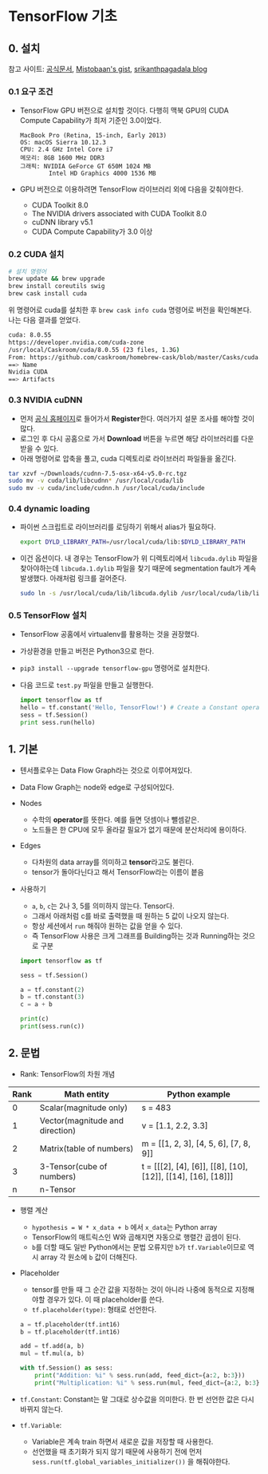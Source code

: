 # TensorFlow 기초

## 0. 설치

참고 사이트: [공식문서](https://www.tensorflow.org/install/install_mac), [Mistobaan's gist](https://gist.github.com/Mistobaan/dd32287eeb6859c6668d), [srikanthpagadala blog](https://srikanthpagadala.github.io/notes/2016/11/07/enable-gpu-support-for-tensorflow-on-macos)

### 0.1 요구 조건

- TensorFlow GPU 버전으로 설치할 것이다. 다행히 맥북 GPU의 CUDA Compute Capability가 최저 기준인 3.0이었다.

    ```
    MacBook Pro (Retina, 15-inch, Early 2013)
    OS: macOS Sierra 10.12.3
    CPU: 2.4 GHz Intel Core i7
    메모리: 8GB 1600 MHz DDR3
    그래픽: NVIDIA GeForce GT 650M 1024 MB
            Intel HD Graphics 4000 1536 MB
    ```

- GPU 버전으로 이용하려면 TensorFlow 라이브러리 외에 다음을 갖춰야한다.
    + CUDA Toolkit 8.0
    + The NVIDIA drivers associated with CUDA Toolkit 8.0
    + cuDNN library v5.1
    + CUDA Compute Capability가 3.0 이상

### 0.2 CUDA 설치

```sh
# 설치 명령어
brew update && brew upgrade
brew install coreutils swig
brew cask install cuda
```

위 명령어로 cuda를 설치한 후 `brew cask info cuda` 명령어로 버전을 확인해본다. 나는 다음 결과를 얻었다.

```sh
cuda: 8.0.55
https://developer.nvidia.com/cuda-zone
/usr/local/Caskroom/cuda/8.0.55 (23 files, 1.3G)
From: https://github.com/caskroom/homebrew-cask/blob/master/Casks/cuda.rb
==> Name
Nvidia CUDA
==> Artifacts
```

### 0.3 NVIDIA cuDNN

- 먼저 [공식 홈페이지](https://developer.nvidia.com/cudnn)로 들어가서 **Register**한다. 여러가지 설문 조사를 해야할 것이 많다.
- 로그인 후 다시 공홈으로 가서 **Download** 버튼을 누르면 해당 라이브러리를 다운받을 수 있다.
- 아래 명령어로 압축을 풀고, cuda 디렉토리로 라이브러리 파일들을 옮긴다.

```sh
tar xzvf ~/Downloads/cudnn-7.5-osx-x64-v5.0-rc.tgz
sudo mv -v cuda/lib/libcudnn* /usr/local/cuda/lib
sudo mv -v cuda/include/cudnn.h /usr/local/cuda/include
```

### 0.4 dynamic loading

- 파이썬 스크립트로 라이브러리를 로딩하기 위해서 alias가 필요하다.

    ```sh
    export DYLD_LIBRARY_PATH=/usr/local/cuda/lib:$DYLD_LIBRARY_PATH
    ```

- 이건 옵션이다. 내 경우는 TensorFlow가 위 디렉토리에서 `libcuda.dylib` 파일을 찾아야하는데 `libcuda.1.dylib` 파일을 찾기 때문에 segmentation fault가 계속 발생했다. 아래처럼 링크를 걸어준다.

    ```sh
    sudo ln -s /usr/local/cuda/lib/libcuda.dylib /usr/local/cuda/lib/libcuda.1.dylib
    ```

### 0.5 TensorFlow 설치

- TensorFlow 공홈에서 virtualenv를 활용하는 것을 권장했다.
- 가상환경을 만들고 버전은 Python3으로 한다.
- `pip3 install --upgrade tensorflow-gpu` 명령어로 설치한다.
- 다음 코드로 `test.py` 파일을 만들고 실행한다.

    ```py
    import tensorflow as tf
    hello = tf.constant('Hello, TensorFlow!') # Create a Constant operator
    sess = tf.Session()
    print sess.run(hello)
    ```

## 1. 기본

- 텐서플로우는 Data Flow Graph라는 것으로 이루어져있다.
- Data Flow Graph는 node와 edge로 구성되어있다.
- Nodes
    + 수학의 **operator**를 뜻한다. 예를 들면 덧셈이나 뺄셈같은.
    + 노드들은 한 CPU에 모두 올라갈 필요가 없기 때문에 분산처리에 용이하다.
- Edges
    + 다차원의 data array를 의미하고 **tensor**라고도 불린다.
    + tensor가 돌아다닌다고 해서 TensorFlow라는 이름이 븥음
- 사용하기
    + `a`, `b`, `c`는 2나 3, 5를 의미하지 않는다. Tensor다.
    + 그래서 아래처럼 c를 바로 출력했을 때 원하는 5 값이 나오지 않는다.
    + 항상 세션에서 `run` 해줘야 원하는 값을 얻을 수 있다.
    + 즉 TensorFlow 사용은 크게 그래프를 Building하는 것과 Running하는 것으로 구분

    ```py
    import tensorflow as tf

    sess = tf.Session()

    a = tf.constant(2)
    b = tf.constant(3)
    c = a + b

    print(c)
    print(sess.run(c))
    ```

## 2. 문법

- Rank: TensorFlow의 차원 개념

| Rank |           Math entity           |                        Python example                        |
|------|---------------------------------|--------------------------------------------------------------|
| 0    | Scalar(magnitude only)          | s = 483                                                      |
| 1    | Vector(magnitude and direction) | v = [1.1, 2.2, 3.3]                                          |
| 2    | Matrix(table of numbers)        | m = [[1, 2, 3], [4, 5, 6], [7, 8, 9]]                        |
| 3    | 3-Tensor(cube of numbers)       | t = [[[2], [4], [6]], [[8], [10], [12]], [[14], [16], [18]]] |
| n    | n-Tensor                        |                                                              |

- 행렬 계산
    + `hypothesis = W * x_data + b` 에서 `x_data`는 Python array
    + TensorFlow의 매트릭스인 W와 곱해지면 자동으로 행렬간 곱셈이 된다.
    + `b`를 더할 때도 일반 Python에서는 문법 오류지만 `b`가 `tf.Variable`이므로 역시 array 각 원소에 `b` 값이 더해진다.
- Placeholder
    + tensor를 만들 때 그 순간 값을 지정하는 것이 아니라 나중에 동적으로 지정해야할 경우가 있다. 이 때 placeholder를 쓴다.
    + `tf.placeholder(type)`: 형태로 선언한다.

    ```py
    a = tf.placeholder(tf.int16)
    b = tf.placeholder(tf.int16)

    add = tf.add(a, b)
    mul = tf.mul(a, b)

    with tf.Session() as sess:
        print("Addition: %i" % sess.run(add, feed_dict={a:2, b:3}))
        print("Multiplication: %i" % sess.run(mul, feed_dict={a:2, b:3}))
    ```

- `tf.Constant`: Constant는 말 그대로 상수값을 의미한다. 한 번 선언한 값은 다시 바뀌지 않는다.
- `tf.Variable`:
    + Variable은 계속 train 하면서 새로운 값을 저장할 때 사용한다.
    + 선언했을 때 초기화가 되지 않기 때문에 사용하기 전에 먼저 `sess.run(tf.global_variables_initializer())` 을 해줘야한다.
